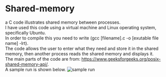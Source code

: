 # Shared-memory
a C code illustrates shared memory between processes.<br>
I have used this code using a virtual machine and Linux operating system, specifically Ubuntu.<br>
In order to compile this you need to write (gcc [filename].c -o [exutable file name] -lrt).<br>
The code allows the user to enter what they need and store it in the shared memory, then another process reads the shared memory and displays it.<br>
The main parts of the code are from: https://www.geeksforgeeks.org/posix-shared-memory-api/. <br>
A sample run is shown below.
![sample run](http://url/to/Sharedmemory.png) 
